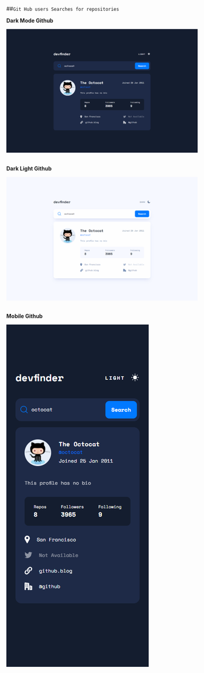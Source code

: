 ##```Git Hub users Searches for repositories```

**Dark Mode Github**

![alt](/screenshots/Desktop_solution.png)
##
**Dark Light Github**

![alt](/screenshots/Desktop_light_solution.png)
##
**Mobile Github**

![alt](/screenshots/Mobile_solution.png)
